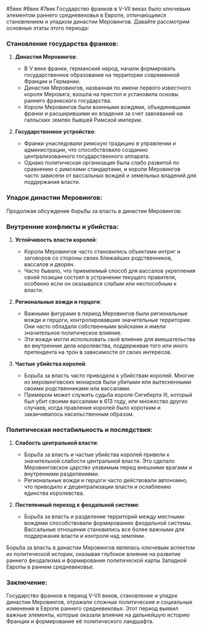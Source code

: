 #5век #6век #7век 
Государство франков в V-VII веках было ключевым элементом раннего средневековья в Европе, отличающимся становлением и упадком династии Меровингов. Давайте рассмотрим основные этапы этого периода:

### Становление государства франков:
1. **Династия Меровингов**:
   - В V веке франки, германский народ, начали формировать государственное образование на территории современной Франции и Германии.
   - Династия Меровингов, названная по имени первого известного короля Меровига, взошла на престол и установила основы раннего франкского государства.
   - Короли Меровингов были военными вождями, объединившими франки и расширившими их владения за счет завоеваний на галльских землях бывшей Римской империи.

2. **Государственное устройство**:
   - Франки унаследовали римскую традицию в управлении и администрации, что способствовало созданию централизованного государственного аппарата.
   - Однако политическая организация была слабо развитой по сравнению с римскими стандартами, и короли Меровингов часто зависели от вассальных вождей и земельных владений для поддержания власти.

### Упадок династии Меровингов:
Продолжая обсуждение борьбы за власть в династии Меровингов:

### Внутренние конфликты и убийства:
1. **Устойчивость власти королей**:
   - Короли Меровингов часто становились объектами интриг и заговоров со стороны своих ближайших родственников, вассалов и дворян.
   - Часто бывало, что приемлемый способ для вассалов укрепления своей позиции состоял в устранении текущего правителя, особенно если он оказывался слабым или неспособным к власти.

2. **Региональные вожди и герцоги**:
   - Важными фигурами в период Меровингов были региональные вожди и герцоги, контролировавшие значительные территории. Они часто обладали собственными войсками и имели значительное политическое влияние.
   - Эти вожди могли использовать своё влияние для вмешательства во внутренние дела королевства, поддерживая того или иного претендента на трон в зависимости от своих интересов.

3. **Частые убийства королей**:
   - Борьба за власть часто приводила к убийствам королей. Многие из меровинговских монархов были убитыми или вытесненными своими родственниками или вассалами.
   - Примером может служить судьба короля Сигиберта III, который был убит своими вассалами в 613 году, или множество других случаев, когда правление королей было коротким и заканчивалось насильственным образом.

### Политическая нестабильность и последствия:
1. **Слабость центральной власти**:
   - Борьба за власть и частые убийства королей привели к значительной слабости центральной власти. Это сделало Меровинговское царство уязвимым перед внешними врагами и внутренними разделениями.
   - Региональные вожди и герцоги часто действовали автономно, что приводило к децентрализации власти и ослаблению единства королевства.

2. **Постепенный переход к феодальной системе**:
   - Борьба за власть и разделение территорий между местными вождями способствовали формированию феодальной системы. Вассальные отношения становились все более важными для поддержания власти и контроля над землями.

Борьба за власть в династии Меровингов являлась ключевым аспектом их политической истории, оказывая глубокое влияние на развитие раннего феодализма и формирование политической карты Западной Европы в раннем средневековье.

### Заключение:
Государство франков в период V-VII веков, становление и упадок династии Меровингов, отражали сложные политические и социальные изменения в Европе раннего средневековья. Этот период выявил важные элементы, которые оказали влияние на дальнейшую историю Франции и формирование её политического ландшафта.